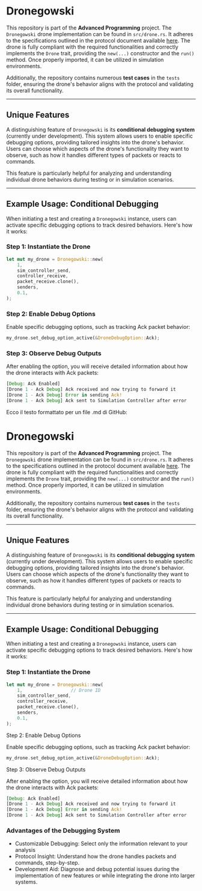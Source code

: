 # Dronegowski

This repository is part of the **Advanced Programming** project. The `Dronegowski` drone implementation can be found in `src/drone.rs`. It adheres to the specifications outlined in the protocol document available [here](https://github.com/WGL-2024/WGL_repo_2024/blob/main/AP-protocol.md). The drone is fully compliant with the required functionalities and correctly implements the `Drone` trait, providing the `new(...)` constructor and the `run()` method. Once properly imported, it can be utilized in simulation environments.

Additionally, the repository contains numerous **test cases** in the `tests` folder, ensuring the drone's behavior aligns with the protocol and validating its overall functionality.

---

## Unique Features

A distinguishing feature of `Dronegowski` is its **conditional debugging system** (currently under development). This system allows users to enable specific debugging options, providing tailored insights into the drone's behavior. Users can choose which aspects of the drone's functionality they want to observe, such as how it handles different types of packets or reacts to commands.

This feature is particularly helpful for analyzing and understanding individual drone behaviors during testing or in simulation scenarios.

---

## Example Usage: Conditional Debugging

When initiating a test and creating a `Dronegowski` instance, users can activate specific debugging options to track desired behaviors. Here's how it works:

### Step 1: Instantiate the Drone
```rust
let mut my_drone = Dronegowski::new(
    1,                
    sim_controller_send,
    controller_receive,
    packet_receive.clone(),
    senders,
    0.1,               
);
```

### Step 2: Enable Debug Options

Enable specific debugging options, such as tracking Ack packet behavior:
```rust
my_drone.set_debug_option_active(&DroneDebugOption::Ack);
```

### Step 3: Observe Debug Outputs

After enabling the option, you will receive detailed information about how the drone interacts with Ack packets:
```rust
[Debug: Ack Enabled]
[Drone 1 - Ack Debug] Ack received and now trying to forward it
[Drone 1 - Ack Debug] Error in sending Ack!
[Drone 1 - Ack Debug] Ack sent to Simulation Controller after error
```

Ecco il testo formattato per un file .md di GitHub:

# Dronegowski

This repository is part of the **Advanced Programming** project. The `Dronegowski` drone implementation can be found in `src/drone.rs`. It adheres to the specifications outlined in the protocol document available [here](https://github.com/WGL-2024/WGL_repo_2024/blob/main/AP-protocol.md). The drone is fully compliant with the required functionalities and correctly implements the `Drone` trait, providing the `new(...)` constructor and the `run()` method. Once properly imported, it can be utilized in simulation environments.

Additionally, the repository contains numerous **test cases** in the `tests` folder, ensuring the drone's behavior aligns with the protocol and validating its overall functionality.

---

## Unique Features

A distinguishing feature of `Dronegowski` is its **conditional debugging system** (currently under development). This system allows users to enable specific debugging options, providing tailored insights into the drone's behavior. Users can choose which aspects of the drone's functionality they want to observe, such as how it handles different types of packets or reacts to commands.

This feature is particularly helpful for analyzing and understanding individual drone behaviors during testing or in simulation scenarios.

---

## Example Usage: Conditional Debugging

When initiating a test and creating a `Dronegowski` instance, users can activate specific debugging options to track desired behaviors. Here's how it works:

### Step 1: Instantiate the Drone
```rust
let mut my_drone = Dronegowski::new(
    1,                  // Drone ID
    sim_controller_send,
    controller_receive,
    packet_receive.clone(),
    senders,
    0.1,                
);
```

Step 2: Enable Debug Options

Enable specific debugging options, such as tracking Ack packet behavior:

```rust
my_drone.set_debug_option_active(&DroneDebugOption::Ack);
```

Step 3: Observe Debug Outputs

After enabling the option, you will receive detailed information about how the drone interacts with Ack packets:

```rust
[Debug: Ack Enabled]
[Drone 1 - Ack Debug] Ack received and now trying to forward it
[Drone 1 - Ack Debug] Error in sending Ack!
[Drone 1 - Ack Debug] Ack sent to Simulation Controller after error
```

### Advantages of the Debugging System

- Customizable Debugging: Select only the information relevant to your analysis
- Protocol Insight: Understand how the drone handles packets and commands, step-by-step.
- Development Aid: Diagnose and debug potential issues during the implementation of new features or while integrating the drone into larger systems. 




